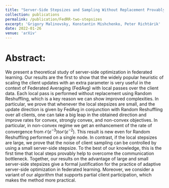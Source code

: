 ```yaml
---
title: "Server-Side Stepsizes and Sampling Without Replacement Provably Help in Federated Optimization"
collection: publications
permalink: /publication/FedRR-two-stepsizes
excerpt: 'Grigory Malinovsky, Konstantin Mishchenko, Peter Richtárik'
date: 2022-01-26 
venue: 'arXiv'
---
```




Abstract:
======
We present a theoretical study of server-side optimization in federated learning. Our results are the first to show that the widely popular heuristic of scaling the client updates with an extra parameter is very useful in the context of Federated Averaging (FedAvg) with local passes over the client data. Each local pass is performed without replacement using Random Reshuffling, which is a key reason we can show improved complexities. In particular, we prove that whenever the local stepsizes are small, and the update direction is given by FedAvg in conjunction with Random Reshuffling over all clients, one can take a big leap in the obtained direction and improve rates for convex, strongly convex, and non-convex objectives. In particular, in non-convex regime we get an enhancement of the rate of convergence from $\mathcal{O}(\varepsilon^{-3}) \text{to} \mathcal{O}(\varepsilon^{-2})$. This result is new even for Random Reshuffling performed on a single node. In contrast, if the local stepsizes are large, we prove that the noise of client sampling can be controlled by using a small server-side stepsize. To the best of our knowledge, this is the first time that local steps provably help to overcome the communication bottleneck. Together, our results on the advantage of large and small server-side stepsizes give a formal justification for the practice of adaptive server-side optimization in federated learning. Moreover, we consider a variant of our algorithm that supports partial client participation, which makes the method more practical.


